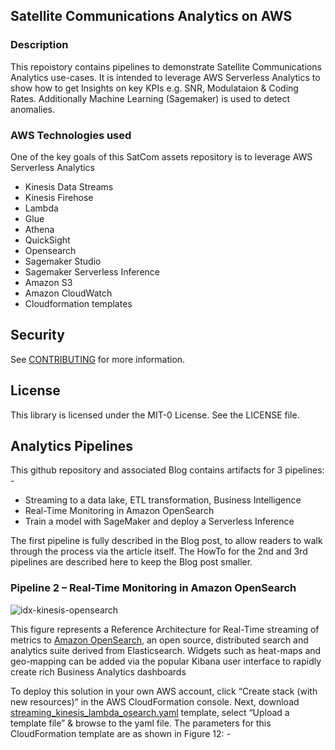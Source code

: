 ## Satellite Communications Analytics on AWS

### Description
This repoistory contains pipelines to demonstrate Satellite Communications Analytics use-cases.
It is intended to leverage AWS Serverless Analytics to show how to get Insights on key KPIs
e.g. SNR, Modulataion & Coding Rates. Additionally Machine Learning (Sagemaker) is 
used to detect anomalies.

### AWS Technologies used

One of the key goals of this SatCom assets repository is to leverage AWS Serverless Analytics

* Kinesis Data Streams 
* Kinesis Firehose
* Lambda
* Glue
* Athena
* QuickSight
* Opensearch
* Sagemaker Studio
* Sagemaker Serverless Inference
* Amazon S3
* Amazon CloudWatch
* Cloudformation templates

## Security

See [CONTRIBUTING](CONTRIBUTING.md#security-issue-notifications) for more information.

## License

This library is licensed under the MIT-0 License. See the LICENSE file.

## Analytics Pipelines

This github repository and associated Blog contains artifacts for 3 pipelines: -
* Streaming to a data lake, ETL transformation, Business Intelligence
* Real-Time Monitoring in Amazon OpenSearch
* Train a model with SageMaker and deploy a Serverless Inference

The first pipeline is fully described in the Blog post, to allow readers to walk through
the process via the article itself. The HowTo for the 2nd and 3rd pipelines are described here 
to keep the Blog post smaller. 

### Pipeline 2 – Real-Time Monitoring in Amazon OpenSearch

![idx-kinesis-opensearch](https://user-images.githubusercontent.com/122999933/220422882-4d2cbd49-3458-44e2-b817-aa1ad5ae8609.png)

This figure represents a Reference Architecture for Real-Time streaming of metrics to [Amazon OpenSearch](https://aws.amazon.com/opensearch-service/), an open source, distributed search and analytics suite derived from Elasticsearch. Widgets such as heat-maps and geo-mapping can be added via the popular Kibana user interface to rapidly create rich Business Analytics dashboards

To deploy this solution in your own AWS account, click “Create stack (with new resources)” in the AWS CloudFormation console. Next, download  [streaming_kinesis_lambda_osearch.yaml](./streaming_kinesis_lambda_osearch.yaml) template, select “Upload a template file” & browse to the yaml file. 
The parameters for this CloudFormation template are as shown in Figure 12: -
